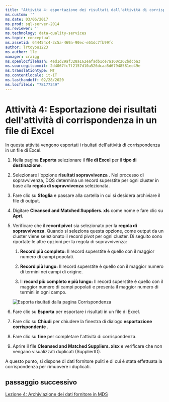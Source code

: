 ```yaml
---
title: "Attività 4: esportazione dei risultati dall'attività di corrispondenza in un file di Excel | Microsoft Docs"
ms.custom: ''
ms.date: 03/06/2017
ms.prod: sql-server-2014
ms.reviewer: ''
ms.technology: data-quality-services
ms.topic: conceptual
ms.assetid: 644454c4-3c5a-469a-90ec-e51dc7fb99fc
author: lrtoyou1223
ms.author: lle
manager: craigg
ms.openlocfilehash: 4ed1d29af328a162eafadb1ce7a160c262bdcba3
ms.sourcegitcommit: 2d4067fc7f2157d10a526dcaa5d67948581ee49e
ms.translationtype: MT
ms.contentlocale: it-IT
ms.lasthandoff: 02/28/2020
ms.locfileid: "78177249"
---
```

# <a name="task-4-exporting-the-results-from-matching-activity-to-an-excel-file"></a>Attività 4: Esportazione dei risultati dell'attività di corrispondenza in un file di Excel
  In questa attività vengono esportati i risultati dell'attività di corrispondenza in un file di Excel.

1.  Nella pagina **Esporta** selezionare il **file di Excel** per il **tipo di destinazione**.

2.  Selezionare l'opzione **risultati sopravvivenza** . Nel processo di sopravvivenza, DQS determina un record superstite per ogni cluster in base alla **regola di sopravvivenza** selezionata.

3.  Fare clic su **Sfoglia** e passare alla cartella in cui si desidera archiviare il file di output.

4.  Digitare **Cleansed and Matched Suppliers. xls** come nome e fare clic su **Apri**.

5.  Verificare che il **record pivot** sia selezionato per la **regola di sopravvivenza**. Quando si seleziona questa opzione, come output da un cluster viene selezionato il record pivot per ogni cluster. Di seguito sono riportate le altre opzioni per la regola di sopravvivenza:

    1.  **Record più completo:** Il record superstite è quello con il maggior numero di campi popolati.

    2.  **Record più lungo:** Il record superstite è quello con il maggior numero di termini nei campi di origine.

    3.  Il **record più completo e più lungo:** Il record superstite è quello con il maggior numero di campi popolati e presenta il maggior numero di termini in ogni campo.

     ![Esporta risultati dalla pagina Corrispondenza](../../2014/tutorials/media/et-exportingtheresultsfrommatoanexcelfile.jpg "Esporta risultati dalla pagina Corrispondenza")

6.  Fare clic su **Esporta** per esportare i risultati in un file di Excel.

7.  Fare clic su **Chiudi** per chiudere la finestra di dialogo **esportazione corrispondente** .

8.  Fare clic su **fine** per completare l'attività di corrispondenza.

9. Aprire il file **Cleansed and Matched Suppliers. xlsx** e verificare che non vengano visualizzati duplicati (SupplierID).

 A questo punto, si dispone di dati fornitore puliti e di cui è stata effettuata la corrispondenza per rimuovere i duplicati.

## <a name="next-step"></a>passaggio successivo
 [Lezione 4: Archiviazione dei dati fornitore in MDS](../../2014/tutorials/lesson-4-storing-supplier-data-in-mds.md)



